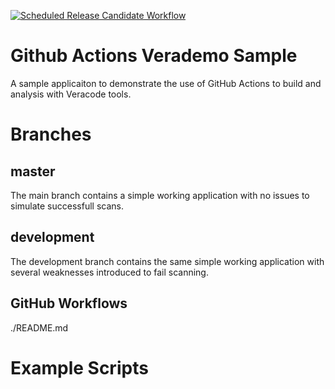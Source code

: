 [![Scheduled Release Candidate Workflow](https://github.com/dmedeiros-veracode/github-actions-verademo-sample/actions/workflows/scheduled-release-candidate-workflow.yml/badge.svg?branch=main)](https://github.com/dmedeiros-veracode/github-actions-verademo-sample/actions/workflows/scheduled-release-candidate-workflow.yml)

# Github Actions Verademo Sample
A sample applicaiton to demonstrate the use of GitHub Actions to build and analysis with Veracode tools.

# Branches
## master
The main branch contains a simple working application with no issues to simulate successfull scans.

## development
The development branch contains the same simple working application with several weaknesses introduced to fail scanning. 

## GitHub Workflows
./README.md


# Example Scripts
